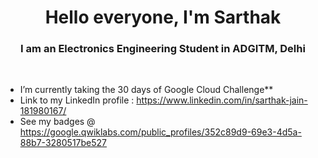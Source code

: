 <h1 align="center">Hello everyone, I'm Sarthak</h1>
<h3 align="center">I am an Electronics Engineering Student in ADGITM, Delhi</h3>

<br/>

-  I’m currently taking the 30 days of Google Cloud Challenge**
- Link to my LinkedIn profile : https://www.linkedin.com/in/sarthak-jain-181980167/
- See my badges @ https://google.qwiklabs.com/public_profiles/352c89d9-69e3-4d5a-88b7-3280517be527
